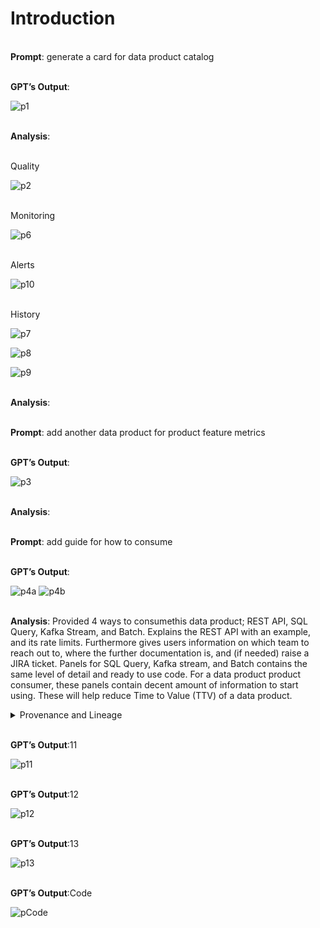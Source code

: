
Introduction
=======



<br>**Prompt**: generate a card for data product catalog

<br>**GPT’s Output**:

![p1](./assets/Picture-1.png)


<br>**Analysis**:


<br>Quality

![p2](./assets/Picture-2.png)

<br>Monitoring

![p6](./assets/Picture-6.png)

<br>Alerts

![p10](./assets/Picture-10.png)

<br>History

![p7](./assets/Picture-7.png)


![p8](./assets/Picture-8.png)


![p9](./assets/Picture-9.png)



<br>**Analysis**:

<br>**Prompt**: add another data product for product feature metrics

<br>**GPT’s Output**:

![p3](./assets/Picture-3.png)

<br>**Analysis**:


<br>**Prompt**: add guide for how to consume

<br>**GPT’s Output**:

![p4a](./assets/Picture-4a.png)
![p4b](./assets/Picture-4b.png)

<br>**Analysis**:
Provided 4 ways to consumethis data product; REST API, SQL Query, Kafka Stream, and Batch. Explains the REST API with an example, and its rate limits. Furthermore gives users information on which team to reach out to, where the further documentation is, and (if needed) raise a JIRA ticket.
Panels for SQL Query, Kafka stream, and Batch contains the same level of detail and ready to use code. 
For a data product product consumer, these panels contain decent amount of information to start using. These will help reduce Time to Value (TTV) of a data product. 

<details>
<summary> Provenance and Lineage </summary>
<br>**Prompt**: add provenance and lineage of data

<br>**GPT’s Output**:

![p5a](./assets/Picture-5a.png)
![p5b](./assets/Picture-5b.png)
![p5c](./assets/Picture-5c.png)


</details>

<br>**GPT’s Output**:11

![p11](./assets/Picture-11.png)

<br>**GPT’s Output**:12

![p12](./assets/Picture-12.png)

<br>**GPT’s Output**:13

![p13](./assets/Picture-13.png)




<br>**GPT’s Output**:Code

![pCode](./assets/Picture-Code.png)
